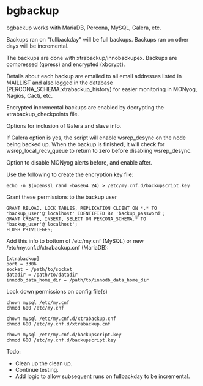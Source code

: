 # bgbackup

bgbackup works with MariaDB, Percona, MySQL, Galera, etc. 

Backups ran on "fullbackday" will be full backups. Backups ran on other days will be incremental. 

The backups are done with xtrabackup/innobackupex. Backups are compressed (qpress) and encrypted (xbcrypt). 

Details about each backup are emailed to all email addresses listed in MAILLIST and also logged in the database (PERCONA_SCHEMA.xtrabackup_history) for easier monitoring in MONyog, Nagios, Cacti, etc.

Encrypted incremental backups are enabled by decrypting the xtrabackup_checkpoints file. 

Options for inclusion of Galera and slave info.

If Galera option is yes, the script will enable wsrep_desync on the node being backed up. When the backup is finished, it will check for wsrep_local_recv_queue to return to zero before disabling wsrep_desync. 

Option to disable MONyog alerts before, and enable after. 

Use the following to create the encryption key file: 
```
echo -n $(openssl rand -base64 24) > /etc/my.cnf.d/backupscript.key
```


Grant these permissions to the backup user  <br />
```
GRANT RELOAD, LOCK TABLES, REPLICATION CLIENT ON *.* TO 'backup_user'@'localhost' IDENTIFIED BY 'backup_password';
GRANT CREATE, INSERT, SELECT ON PERCONA_SCHEMA.* TO 'backup_user'@'localhost';
FLUSH PRIVILEGES; 
```

Add this info to bottom of /etc/my.cnf (MySQL) or new /etc/my.cnf.d/xtrabackup.cnf (MariaDB): <br />
```
[xtrabackup]
port = 3306
socket = /path/to/socket
datadir = /path/to/datadir
innodb_data_home_dir = /path/to/innodb_data_home_dir
```

Lock down permissions on config file(s)  <br />
```
chown mysql /etc/my.cnf
chmod 600 /etc/my.cnf

chown mysql /etc/my.cnf.d/xtrabackup.cnf
chmod 600 /etc/my.cnf.d/xtrabackup.cnf

chown mysql /etc/my.cnf.d/backupscript.key
chmod 600 /etc/my.cnf.d/backupscript.key
```

Todo: 
- Clean up the clean up.
- Continue testing. 
- Add logic to allow subsequent runs on fullbackday to be incremental.
